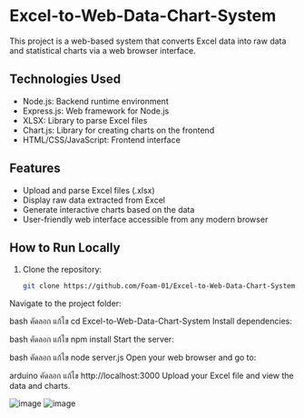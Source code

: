 # Excel-to-Web-Data-Chart-System

This project is a web-based system that converts Excel data into raw data and statistical charts via a web browser interface.

## Technologies Used

- Node.js: Backend runtime environment  
- Express.js: Web framework for Node.js  
- XLSX: Library to parse Excel files  
- Chart.js: Library for creating charts on the frontend  
- HTML/CSS/JavaScript: Frontend interface

## Features

- Upload and parse Excel files (.xlsx)  
- Display raw data extracted from Excel  
- Generate interactive charts based on the data  
- User-friendly web interface accessible from any modern browser

## How to Run Locally

1. Clone the repository:  
   ```bash
   git clone https://github.com/Foam-01/Excel-to-Web-Data-Chart-System.git
Navigate to the project folder:

bash
คัดลอก
แก้ไข
cd Excel-to-Web-Data-Chart-System
Install dependencies:

bash
คัดลอก
แก้ไข
npm install
Start the server:

bash
คัดลอก
แก้ไข
node server.js
Open your web browser and go to:

arduino
คัดลอก
แก้ไข
http://localhost:3000
Upload your Excel file and view the data and charts.

![image](https://github.com/user-attachments/assets/646d3206-199e-41e4-95d5-a73c52cfc024)
![image](https://github.com/user-attachments/assets/bcd997f1-066e-49dd-aff3-dbd72d0c7224)

